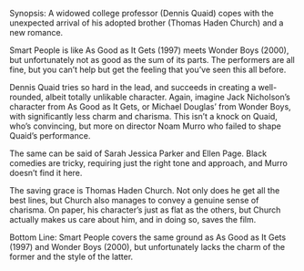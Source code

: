 Synopsis: A widowed college professor (Dennis Quaid) copes with the unexpected arrival of his adopted brother (Thomas Haden Church) and a new romance.

Smart People is like As Good as It Gets (1997) meets Wonder Boys (2000), but unfortunately not as good as the sum of its parts.  The performers are all fine, but you can’t help but get the feeling that you’ve seen this all before.

Dennis Quaid tries so hard in the lead, and succeeds in creating a well-rounded, albeit totally unlikable character.  Again, imagine Jack Nicholson’s character from As Good as It Gets, or Michael Douglas’ from Wonder Boys, with significantly less charm and charisma.  This isn’t a knock on Quaid, who’s convincing, but more on director Noam Murro who failed to shape Quaid’s performance.

The same can be said of Sarah Jessica Parker and Ellen Page.  Black comedies are tricky, requiring just the right tone and approach, and Murro doesn’t find it here.

The saving grace is Thomas Haden Church.  Not only does he get all the best lines, but Church also manages to convey a genuine sense of charisma.  On paper, his character’s just as flat as the others, but Church actually makes us care about him, and in doing so, saves the film.

Bottom Line: Smart People covers the same ground as As Good as It Gets (1997) and Wonder Boys (2000), but unfortunately lacks the charm of the former and the style of the latter.